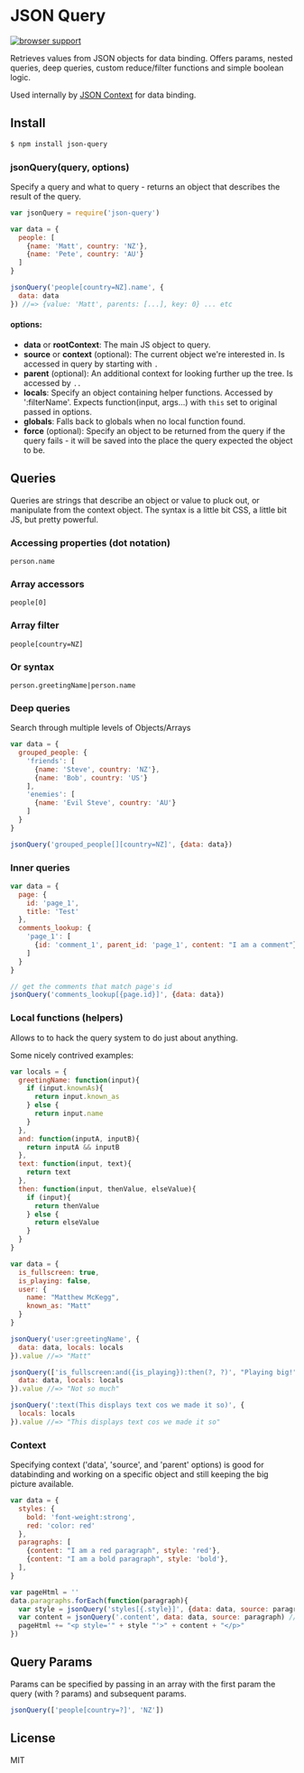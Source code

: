 JSON Query
===

[![browser support](https://ci.testling.com/mmckegg/json-query.png)](https://ci.testling.com/mmckegg/json-query)

Retrieves values from JSON objects for data binding. Offers params, nested queries, deep queries, custom reduce/filter functions and simple boolean logic.

Used internally by [JSON Context](https://github.com/mmckegg/json-context) for data binding.

## Install

```bash
$ npm install json-query
```

### jsonQuery(query, options)

Specify a query and what to query - returns an object that describes the result of the query.

```js
var jsonQuery = require('json-query')

var data = {
  people: [
    {name: 'Matt', country: 'NZ'},
    {name: 'Pete', country: 'AU'}
  ]
}

jsonQuery('people[country=NZ].name', {
  data: data
}) //=> {value: 'Matt', parents: [...], key: 0} ... etc
```

#### options:

- **data** or **rootContext**: The main JS object to query.
- **source** or **context** (optional): The current object we're interested in. Is accessed in query by starting with `.`
- **parent** (optional): An additional context for looking further up the tree. Is accessed by `..`
- **locals**: Specify an object containing helper functions. Accessed by ':filterName'. Expects function(input, args...) with `this` set to original passed in options.
- **globals**: Falls back to globals when no local function found.
- **force** (optional): Specify an object to be returned from the query if the query fails - it will be saved into the place the query expected the object to be.

## Queries

Queries are strings that describe an object or value to pluck out, or manipulate from the context object. The syntax is a little bit CSS, a little bit JS, but pretty powerful.

### Accessing properties (dot notation)

`person.name`

### Array accessors

`people[0]`

### Array filter

`people[country=NZ]`

### Or syntax

`person.greetingName|person.name`

### Deep queries

Search through multiple levels of Objects/Arrays

```js
var data = {
  grouped_people: {
    'friends': [
      {name: 'Steve', country: 'NZ'},
      {name: 'Bob', country: 'US'}
    ],
    'enemies': [
      {name: 'Evil Steve', country: 'AU'}
    ]
  }
}

jsonQuery('grouped_people[][country=NZ]', {data: data})
```
### Inner queries

```js
var data = {
  page: {
    id: 'page_1',
    title: 'Test'
  },
  comments_lookup: {
    'page_1': [
      {id: 'comment_1', parent_id: 'page_1', content: "I am a comment"}
    ]
  }
}

// get the comments that match page's id
jsonQuery('comments_lookup[{page.id}]', {data: data})
```

### Local functions (helpers)

Allows to to hack the query system to do just about anything.

Some nicely contrived examples:

```js
var locals = {
  greetingName: function(input){
    if (input.knownAs){
      return input.known_as
    } else {
      return input.name
    }
  },
  and: function(inputA, inputB){
    return inputA && inputB
  },
  text: function(input, text){
    return text
  },
  then: function(input, thenValue, elseValue){
    if (input){
      return thenValue
    } else {
      return elseValue
    }
  }
}

var data = {
  is_fullscreen: true,
  is_playing: false,
  user: {
    name: "Matthew McKegg",
    known_as: "Matt"
  }
}

jsonQuery('user:greetingName', {
  data: data, locals: locals
}).value //=> "Matt"

jsonQuery(['is_fullscreen:and({is_playing}):then(?, ?)', "Playing big!", "Not so much"], {
  data: data, locals: locals
}).value //=> "Not so much"

jsonQuery(':text(This displays text cos we made it so)', {
  locals: locals
}).value //=> "This displays text cos we made it so"

```

### Context

Specifying context ('data', 'source', and 'parent' options) is good for databinding and working on a specific object and still keeping the big picture available.

```js
var data = {
  styles: {
    bold: 'font-weight:strong',
    red: 'color: red'
  },
  paragraphs: [
    {content: "I am a red paragraph", style: 'red'},
    {content: "I am a bold paragraph", style: 'bold'},
  ],
}

var pageHtml = ''
data.paragraphs.forEach(function(paragraph){
  var style = jsonQuery('styles[{.style}]', {data: data, source: paragraph}).value
  var content = jsonQuery('.content', data: data, source: paragraph) // pretty pointless :)
  pageHtml += "<p style='" + style "'>" + content + "</p>"
})
```

## Query Params

Params can be specified by passing in an array with the first param the query (with ? params) and subsequent params.

```js
jsonQuery(['people[country=?]', 'NZ'])
```

## License

MIT
